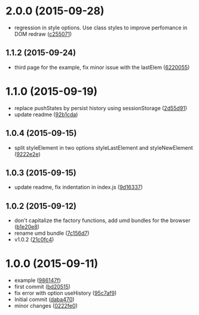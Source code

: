 <a name="2.0.0"></a>
# 2.0.0 (2015-09-28)


* regression in style options. Use class styles to improve perfomance in DOM redraw ([c255071](https://github.com/geut/mithril-transition/commit/c255071))



<a name="1.1.2"></a>
## 1.1.2 (2015-09-24)


* third page for the example, fix minor issue with the lastElem ([6220055](https://github.com/geut/mithril-transition/commit/6220055))



<a name="1.1.0"></a>
# 1.1.0 (2015-09-19)


* replace pushStates by persist history using sessionStorage ([2d55d91](https://github.com/geut/mithril-transition/commit/2d55d91))
* update readme ([92b1cda](https://github.com/geut/mithril-transition/commit/92b1cda))



<a name="1.0.4"></a>
## 1.0.4 (2015-09-15)


* split styleElement in two options styleLastElement and styleNewElement ([9222e2e](https://github.com/geut/mithril-transition/commit/9222e2e))



<a name="1.0.3"></a>
## 1.0.3 (2015-09-15)


* update readme, fix indentation in index.js ([9d16337](https://github.com/geut/mithril-transition/commit/9d16337))



<a name="1.0.2"></a>
## 1.0.2 (2015-09-12)


* don't capitalize the factory functions, add umd bundles for the browser ([b1e20e8](https://github.com/geut/mithril-transition/commit/b1e20e8))
* rename umd bundle ([7c156d7](https://github.com/geut/mithril-transition/commit/7c156d7))
* v1.0.2 ([21c0fc4](https://github.com/geut/mithril-transition/commit/21c0fc4))


<a name="1.0.0"></a>
# 1.0.0 (2015-09-11)


* example ([986147f](https://github.com/geut/mithril-transition/commit/986147f))
* first commit ([bd20515](https://github.com/geut/mithril-transition/commit/bd20515))
* fix error with option useHistory ([95c7af9](https://github.com/geut/mithril-transition/commit/95c7af9))
* Initial commit ([daba470](https://github.com/geut/mithril-transition/commit/daba470))
* minor changes ([0222fe0](https://github.com/geut/mithril-transition/commit/0222fe0))

